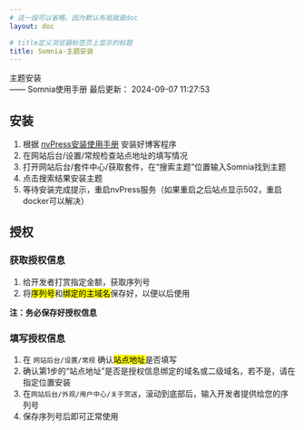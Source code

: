 ```yaml
---
# 这一段可以省略，因为默认布局就是doc
layout: doc

# title定义浏览器标签页上显示的标题
title: Somnia-主题安装
---
```

<div class="title-wrapper">
   <div class="page-title">主题安装</div>
   <div class="post-title">—— Somnia使用手册
      <span class="lastModifyTime">
        <i class="fa-regular fa-clock"></i> 最后更新： 2024-09-07 11:27:53
      </span>
   </div>
</div>

## 安装

1. 根据 [nvPress安装使用手册](https://docs.panda-studio.cn:8282/docs/post-19/page-100) 安装好博客程序
2. 在网站后台/设置/常规检查站点地址的填写情况
3. 打开网站后台/套件中心/获取套件，在“搜索主题”位置输入Somnia找到主题
4. 点击搜索结果安装主题
5. 等待安装完成提示，重启nvPress服务（如果重启之后站点显示502，重启docker可以解决）

## 授权

### 获取授权信息

1. 给开发者打赏指定金额，获取序列号
2. 将<mark>序列号</mark>和<mark>绑定的主域名</mark>保存好，以便以后使用

**注：务必保存好授权信息**


### 填写授权信息

1. 在 `网站后台/设置/常规` 确认<mark>站点地址</mark>是否填写
2. 确认第1步的“站点地址”是否是授权信息绑定的域名或二级域名，若不是，请在指定位置安装
3. 在`网站后台/外观/用户中心/关于赏送`，滚动到底部后，输入开发者提供给您的序列号
4. 保存序列号后即可正常使用
